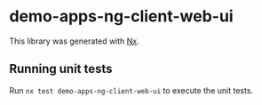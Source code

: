 # demo-apps-ng-client-web-ui

This library was generated with [Nx](https://nx.dev).

## Running unit tests

Run `nx test demo-apps-ng-client-web-ui` to execute the unit tests.
